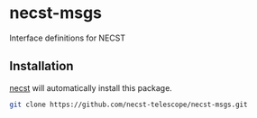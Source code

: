 # necst-msgs

Interface definitions for NECST

## Installation

[necst](https://github.com/necst-telescope/necst) will automatically install this package.

```bash
git clone https://github.com/necst-telescope/necst-msgs.git
```

